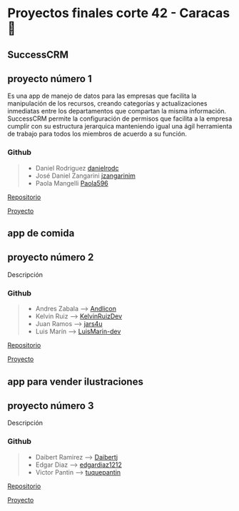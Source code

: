 # Proyectos finales corte 42 - Caracas 🎉

## SuccessCRM

## proyecto número 1

Es una app de manejo de datos para las empresas que facilita la manipulación de los recursos, creando categorías y actualizaciones inmediatas entre los departamentos que compartan la misma información. SuccessCRM permite la configuración de permisos que facilita a la empresa cumplir con su estructura jerarquica manteniendo igual una ágil herramienta de trabajo para todos los miembros de acuerdo a su función.

### Github

> - Daniel Rodriguez [danielrodc](https://github.com/danielrodc)
> - José Daniel Zangarini [jzangarinim](https://github.com/jzangarinim)
> - Paola Mangelli  [Paola596](https://github.com/Paola596)

[Repositorio](https://github.com/danielrodc/final-project-crm)

[Proyecto](https://github.com/users/danielrodc/projects/2)

## app de comida

## proyecto número 2

Descripción

### Github

> - Andres Zabala --> [Andlicon](https://github.com/Andlicon) 
> - Kelvin Ruiz -->  [KelvinRuizDev](https://github.com/KelvinRuizDev) 
> - Juan Ramos --> [jars4u](https://github.com/jars4u)
> - Luis Marín --> [LuisMarin-dev](https://github.com/LuisMarin-dev)

[Repositorio](https://github.com/4GeeksAcademy/proyecto-final-app-restaurante)

[Proyecto](https://github.com/orgs/4GeeksAcademy/projects/57)



## app para vender ilustraciones

## proyecto número 3

Descripción

### Github

> - Daibert Ramirez --> [Daibertj](https://github.com/Daibertj)
> - Edgar Diaz -->  [edgardiaz1212](https://github.com/edgardiaz1212)
> - Victor Pantin -->  [tuquepantin](https://github.com/tuquepantin)

[Repositorio](https://github.com/4GeeksAcademy/daibert-edgar-victor)

[Proyecto](https://github.com/orgs/4GeeksAcademy/projects/55)

